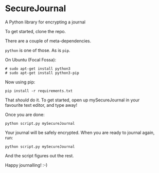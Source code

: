 # SecureJournal
A Python library for encrypting a journal

To get started, clone the repo. 

There are a couple of meta-dependencies.

`python` is one of those. As is `pip`.

On Ubuntu (Focal Fossa):
```
# sudo apt-get install python3
# sudo apt-get install python3-pip
```
Now using pip:

`pip install -r requirements.txt` 

That _should_ do it. 
To get started, open up mySecureJournal in your favourite text editor, and type away!

Once you are done:

`python script.py mySecureJournal`

Your journal will be safely encrypted. When you are ready to journal again, run:

`python script.py mySecureJournal`

And the script figures out the rest.

Happy journalling! :-)
